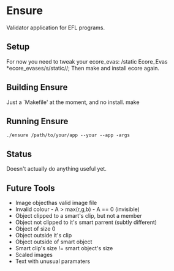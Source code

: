 Ensure
======

Validator application for EFL programs.


Setup
-----

For now you need to tweak your ecore_evas:
	/static Ecore_Evas *ecore_evases/s/static//;
Then make and install ecore again.

Building Ensure
---------------

Just a `Makefile' at the moment, and no install.
    make

Running Ensure
--------------

    ./ensure /path/to/your/app --your --app -args

Status
------

Doesn't actually do anything useful yet.

Future Tools
------------

   * Image objecthas valid image file
   * Invalid colour
   	- A > max(r,g,b)
	- A == 0 (invisible)
   * Object clipped to a smart's clip, but not a member
   * Object not clipped to it's smart parrent (subtly different)
   * Object of size 0
   * Object outside it's clip
   * Object outside of smart object
   * Smart clip's size != smart object's size
   * Scaled images
   * Text with unusual paramaters

